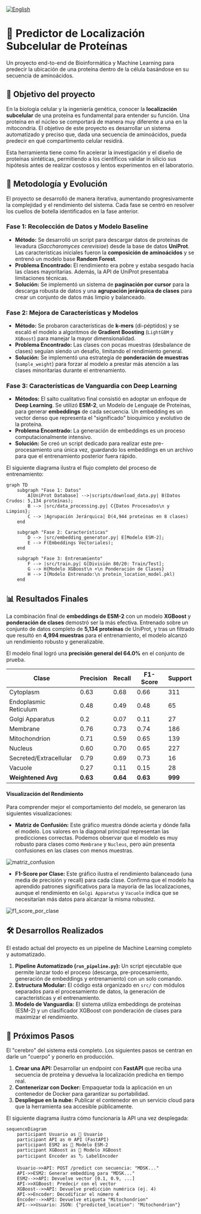 [![English](https://img.shields.io/badge/Language-English-blue.svg)](README.en.md)

# 🧬 Predictor de Localización Subcelular de Proteínas

Un proyecto end-to-end de Bioinformática y Machine Learning para predecir la ubicación de una proteína dentro de la célula basándose en su secuencia de aminoácidos.

## 🎯 Objetivo del proyecto

En la biología celular y la ingeniería genética, conocer la **localización subcelular** de una proteína es fundamental para entender su función. Una proteína en el núcleo se comportará de manera muy diferente a una en la mitocondria. El objetivo de este proyecto es desarrollar un sistema automatizado y preciso que, dada una secuencia de aminoácidos, pueda predecir en qué compartimento celular residirá.

Esta herramienta tiene como fin acelerar la investigación y el diseño de proteínas sintéticas, permitiendo a los científicos validar in silicio sus hipótesis antes de realizar costosos y lentos experimentos en el laboratorio.

## 🚀 Metodología y Evolución

El proyecto se desarrolló de manera iterativa, aumentando progresivamente la complejidad y el rendimiento del sistema. Cada fase se centró en resolver los cuellos de botella identificados en la fase anterior.

### Fase 1: Recolección de Datos y Modelo Baseline

-   **Método:** Se desarrolló un script para descargar datos de proteínas de levadura (*Saccharomyces cerevisiae*) desde la base de datos **UniProt**. Las características iniciales fueron la **composición de aminoácidos** y se entrenó un modelo base **Random Forest**.
-   **Problema Encontrado:** El rendimiento era pobre y estaba sesgado hacia las clases mayoritarias. Además, la API de UniProt presentaba limitaciones técnicas.
-   **Solución:** Se implementó un sistema de **paginación por cursor** para la descarga robusta de datos y una **agrupación jerárquica de clases** para crear un conjunto de datos más limpio y balanceado.

### Fase 2: Mejora de Características y Modelos

-   **Método:** Se probaron características de **k-mers** (di-péptidos) y se escaló el modelo a algoritmos de **Gradient Boosting** (`LightGBM` y `XGBoost`) para manejar la mayor dimensionalidad.
-   **Problema Encontrado:** Las clases con pocas muestras (desbalance de clases) seguían siendo un desafío, limitando el rendimiento general.
-   **Solución:** Se implementó una estrategia de **ponderación de muestras** (`sample_weight`) para forzar al modelo a prestar más atención a las clases minoritarias durante el entrenamiento.

### Fase 3: Características de Vanguardia con Deep Learning

-   **Métodos:** El salto cualitativo final consistió en adoptar un enfoque de **Deep Learning**. Se utilizó **ESM-2**, un Modelo de Lenguaje de Proteínas, para generar **embeddings** de cada secuencia. Un embedding es un vector denso que representa el "significado" bioquímico y evolutivo de la proteína.
-   **Problema Encontrado:** La generación de embeddings es un proceso computacionalmente intensivo.
-   **Solución:** Se creó un script dedicado para realizar este pre-procesamiento una única vez, guardando los embeddings en un archivo para que el entrenamiento posterior fuera rápido.

El siguiente diagrama ilustra el flujo completo del proceso de entrenamiento:

``` mermaid
graph TD
    subgraph "Fase 1: Datos" 
        A[UniProt Database] -->|scripts/download_data.py| B(Datos Crudos: 5,134 proteínas);
        B --> |src/data_processing.py| C{Datos Procesados\n y Limpios};
        C --> |Agrupación Jerárquica| D(4,944 proteínas en 8 clases)
    end
    
    subgraph "Fase 2: Características" 
        D --> |src/embedding_generator.py| E[Modelo ESM-2];
        E --> F(Embeddings Vectoriales);
    end
    
    subgraph "Fase 3: Entrenamiento" 
        F --> |src/train.py| G[División 80/20: Train/Test];
        G --> H{Modelo XGBoost\n +\n Ponderación de Clases}
        H --> I(Modelo Entrenado:\n protein_location_model.pkl)
    end
```

## 📊 Resultados Finales

La combinación final de **embeddings de ESM-2** con un modelo **XGBoost** y **ponderación de clases** demostró ser la más efectiva. Entrenado sobre un conjunto de datos completo de **5,134 proteínas** de UniProt, y tras un filtrado que resultó en **4,994 muestras** para el entrenamiento, el modelo alcanzó un rendimiento robusto y generalizable.

El modelo final logró una **precisión general del 64.0%** en el conjunto de prueba.

| Clase                  | Precision | Recall    | F1-Score | Support |
|------------------------|-----------|-----------|----------|---------|
| Cytoplasm              | 0.63      | 0.68      | 0.66     | 311     |
| Endoplasmic Reticulum  | 0.48      | 0.49      | 0.48     | 65      |
| Golgi Apparatus        | 0.2       | 0.07      | 0.11     | 27      |
| Membrane               | 0.76      | 0.73      | 0.74     | 186     |
| Mitochondrion          | 0.71      | 0.59      | 0.65     | 139     |
| Nucleus                | 0.60      | 0.70      | 0.65     | 227     |
| Secreted/Extracellular | 0.79      | 0.69      | 0.73     | 16      |
| Vacuole                | 0.27      | 0.11      | 0.15     | 28      |
| **Weightened Avg**     | **0.63**  | **0.64**  | **0.63** | **999** |

#### Visualización del Rendimiento

Para comprender mejor el comportamiento del modelo, se generaron las siguientes visualizaciones:

-   **Matriz de Confusión:** Este gráfico muestra dónde acierta y dónde falla el modelo. Los valores en la diagonal principal representan las predicciones correctas. Podemos observar que el modelo es muy robusto para clases como `Membrane` y `Nucleus`, pero aún presenta confusiones en las clases con menos muestras.

![matriz_confusion](reports/figures/confusion_matrix.png)

- **F1-Score por Clase:** Este gráfico ilustra el rendimiento balanceado (una media de precisión y recall) para cada clase. Confirma que el modelo ha aprendido patrones significativos para la mayoría de las localizaciones, aunque el rendimiento en `Golgi Apparatus` y `Vacuole` indica que se necesitarían más datos para alcanzar la misma robustez.

![f1_score_por_clase](reports/figures/f1_scores_by_class.png)

## 🛠️ Desarrollos Realizados

El estado actual del proyecto es un pipeline de Machine Learning completo y automatizado.

1. **Pipeline Automatizado (`run_pipeline.py`):** Un script ejecutable que permite lanzar todo el proceso (descarga, pre-procesamiento, generación de embeddings y entrenamiento) con un solo comando.
2. **Estructura Modular:** El código está organizado en `src/` con módulos separados para el procesamiento de datos, la generación de características y el entrenamiento.
3. **Modelo de Vanguardia:** El sistema utiliza embeddings de proteínas (ESM-2) y un clasificador XGBoost con ponderación de clases para maximizar el rendimiento.

## 🔮 Próximos Pasos

El "cerebro" del sistema está completo. Los siguientes pasos se centran en darle un "cuerpo" y ponerlo en producción.

1. **Crear una API:** Desarrollar un endpoint con **FastAPI** que reciba una secuencia de proteína y devuelva la localización predicha en tiempo real.
2. **Contenerizar con Docker:** Empaquetar toda la aplicación en un contenedor de Docker para garantizar su portabilidad.
3. **Despliegue en la nube:** Publicar el contenedor en un servicio cloud para que la herramienta sea accesible públicamente.

El siguiente diagrama ilustra cómo funcionaría la API una vez desplegada:

```mermaid
sequenceDiagram
    participant Usuario as 👤 Usuario
    participant API as 🌐 API (FastAPI)
    participant ESM2 as 🧠 Modelo ESM-2
    participant XGBoost as 🌳 Modelo XGBoost
    participant Encoder as 🏷️ LabelEncoder

    Usuario->>API: POST /predict con secuencia: "MDSK..."
    API->>ESM2: Generar embedding para "MDSK..."
    ESM2-->>API: Devuelve vector [0.1, 0.9, ...]
    API->>XGBoost: Predecir con el vector
    XGBoost-->>API: Devuelve predicción numérica (ej. 4)
    API->>Encoder: Decodificar el número 4
    Encoder-->>API: Devuelve etiqueta "Mitochondrion"
    API-->>Usuario: JSON: {"predicted_location": "Mitochondrion"}
```